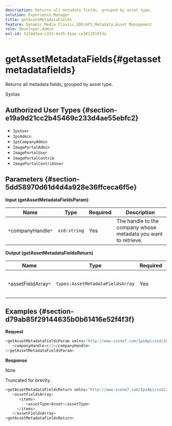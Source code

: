 ```yaml
---
description: Returns all metadata fields, grouped by asset type.
solution: Experience Manager
title: getAssetMetadataFields
feature: Dynamic Media Classic,SDK/API,Metadata,Asset Management
role: Developer,Admin
exl-id: 5234d3ea-c333-4e35-91ae-ce3412919fda
---
```

# getAssetMetadataFields{#getassetmetadatafields}

Returns all metadata fields, grouped by asset type.

 Syntax 

## Authorized User Types {#section-e19a9d21cc2b45469c233d4ae55ebfc2}

* `IpsUser` 
* `IpsAdmin` 
* `IpsCompanyAdmin` 
* `ImagePortalAdmin` 
* `ImagePortalUser` 
* `ImagePortalContrib` 
* `ImagePortalContribUser`

## Parameters {#section-5dd58970d61d4d4a928e36ffceca6f5e}

**Input (getAssetMetadataFieldsParam)** 

|  Name  | Type  | Required  | Description  |
|---|---|---|---|
|  `*`companyHandle`*`  | `xsd:string`  | Yes  | The handle to the company whose metadata you want to retrieve.  |

**Output (getAssetMetadataFieldsReturn)** 

|  Name  | Type  | Required  | Description  |
|---|---|---|---|
|  `*`assetFieldArray`*`  | `types:AssetMetadataFieldsArray`  | Yes  | Array of metadata fields, by asset type.  |

## Examples {#section-d79ab85f29144635b0b61416e52f4f3f}

**Request** 

```java
<getAssetMetadataFieldsParam xmlns="http://www.scene7.com/IpsApi/xsd/2009-07-31">
   <companyHandle>c|1</companyHandle>
</getAssetMetadataFieldsParam>
```

**Response** 

>[!NOTE]
>
>Truncated for brevity.

```java
<getAssetMetadataFieldsReturn xmlns="http://www.scene7.com/IpsApi/xsd/2009-07-31">
   <assetFieldsArray>
      <items>
         <assetType>Asset</assetType>
     </items>
   </assetFieldsArray>
<getAssetMetadataFieldsReturn>
```
